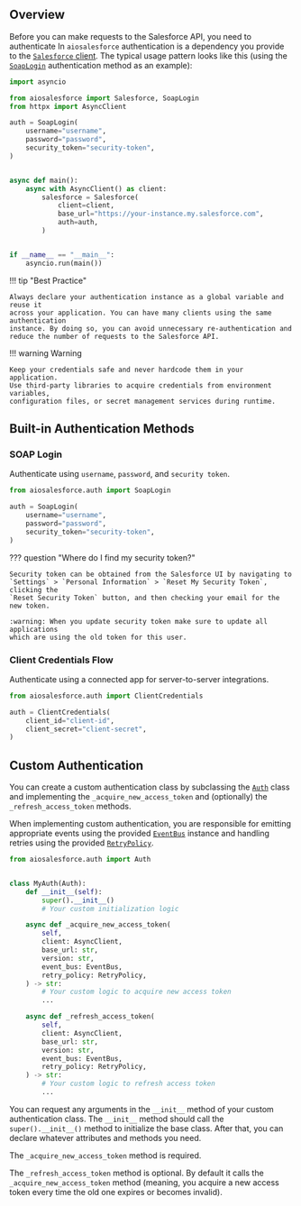 ## Overview

Before you can make requests to the Salesforce API, you need to authenticate
In `aiosalesforce` authentication is a dependency you provide
to the [`Salesforce` client](./client.md).
The typical usage pattern looks like this
(using the [`SoapLogin`](#soap-login) authentication method as an example):

```python
import asyncio

from aiosalesforce import Salesforce, SoapLogin
from httpx import AsyncClient

auth = SoapLogin(
    username="username",
    password="password",
    security_token="security-token",
)


async def main():
    async with AsyncClient() as client:
        salesforce = Salesforce(
            client=client,
            base_url="https://your-instance.my.salesforce.com",
            auth=auth,
        )


if __name__ == "__main__":
    asyncio.run(main())
```

!!! tip "Best Practice"

    Always declare your authentication instance as a global variable and reuse it
    across your application. You can have many clients using the same authentication
    instance. By doing so, you can avoid unnecessary re-authentication and
    reduce the number of requests to the Salesforce API.

!!! warning Warning

    Keep your credentials safe and never hardcode them in your application.
    Use third-party libraries to acquire credentials from environment variables,
    configuration files, or secret management services during runtime.

## Built-in Authentication Methods

### SOAP Login

Authenticate using `username`, `password`, and `security token`.

```python
from aiosalesforce.auth import SoapLogin

auth = SoapLogin(
    username="username",
    password="password",
    security_token="security-token",
)
```

??? question "Where do I find my security token?"

    Security token can be obtained from the Salesforce UI by navigating to
    `Settings` > `Personal Information` > `Reset My Security Token`, clicking the
    `Reset Security Token` button, and then checking your email for the new token.

    :warning: When you update security token make sure to update all applications
    which are using the old token for this user.

### Client Credentials Flow

Authenticate using a connected app for server-to-server integrations.

```python
from aiosalesforce.auth import ClientCredentials

auth = ClientCredentials(
    client_id="client-id",
    client_secret="client-secret",
)
```

## Custom Authentication

You can create a custom authentication class by subclassing the
[`Auth`](../api-reference/auth.md#aiosalesforce.auth.Auth)
class and implementing the `_acquire_new_access_token` and
(optionally) the `_refresh_access_token` methods.

When implementing custom authentication, you are responsible for emitting appropriate
events using the provided
[`EventBus`](../api-reference/events.md#aiosalesforce.events.EventBus)
instance and handling retries using the provided
[`RetryPolicy`](../api-reference/retries.md#aiosalesforce.retry.RetryPolicy).

```python
from aiosalesforce.auth import Auth


class MyAuth(Auth):
    def __init__(self):
        super().__init__()
        # Your custom initialization logic

    async def _acquire_new_access_token(
        self,
        client: AsyncClient,
        base_url: str,
        version: str,
        event_bus: EventBus,
        retry_policy: RetryPolicy,
    ) -> str:
        # Your custom logic to acquire new access token
        ...

    async def _refresh_access_token(
        self,
        client: AsyncClient,
        base_url: str,
        version: str,
        event_bus: EventBus,
        retry_policy: RetryPolicy,
    ) -> str:
        # Your custom logic to refresh access token
        ...
```

You can request any arguments in the `__init__` method of your custom authentication
class. The `__init__` method should call the `super().__init__()` method to initialize
the base class. After that, you can declare whatever attributes and methods you need.

The `_acquire_new_access_token` method is required.

The `_refresh_access_token` method is optional. By default it calls the
`_acquire_new_access_token` method (meaning, you acquire a new access token every time
the old one expires or becomes invalid).
